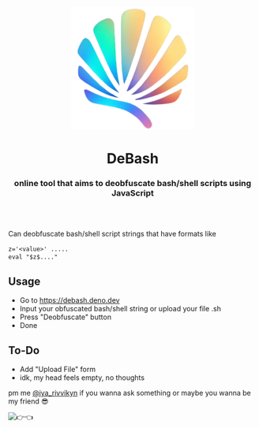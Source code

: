 <p align="center"><img src="media/shell.png" alt="ayo what?" width=250px></p>
<h1 align="center">DeBash</h1>
<h3 align="center">online tool that aims to deobfuscate bash/shell scripts using JavaScript</h3>
<br>
<br>

Can deobfuscate bash/shell script strings that have formats like
```shell
z='<value>' .....
eval "$z$...."
```

## Usage
- Go to https://debash.deno.dev
- Input your obfuscated bash/shell string or upload your file .sh
- Press "Deobfuscate" button
- Done

## To-Do
- Add "Upload File" form
- idk, my head feels empty, no thoughts

pm me [@iya_rivvikyn](https://t.me/iya_rivvikyn) if you wanna ask something or maybe you wanna be my friend 😎

<p align="left"><img src="media/👉👈.jpg" alt="👉👈" width=300px></p>
